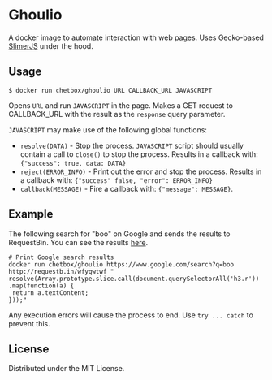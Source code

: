 # Ghoulio

A docker image to automate interaction with web pages.
Uses Gecko-based [SlimerJS](https://slimerjs.org/) under the hood.

## Usage

```shell
$ docker run chetbox/ghoulio URL CALLBACK_URL JAVASCRIPT
```

Opens `URL` and run `JAVASCRIPT` in the page. Makes a GET request to CALLBACK_URL with the result as the `response` query parameter.

`JAVASCRIPT` may make use of the following global functions:

- `resolve(DATA)` - Stop the process. `JAVASCRIPT` script should usually contain a call to `close()` to stop the process. Results in a callback with: `{"success": true, data: DATA}`
- `reject(ERROR_INFO)` - Print out the error and stop the process. Results in a callback with: `{"success" false, "error": ERROR_INFO}`
- `callback(MESSAGE)` - Fire a callback with: `{"message": MESSAGE}`.

## Example

The following search for "boo" on Google and sends the results to RequestBin. You can see the results [here](http://requestb.in/wfyqwtwf).

```shell
# Print Google search results
docker run chetbox/ghoulio https://www.google.com/search?q=boo http://requestb.in/wfyqwtwf "
resolve(Array.prototype.slice.call(document.querySelectorAll('h3.r'))
.map(function(a) {
 return a.textContent;
}));"
```

Any execution errors will cause the process to end. Use `try ... catch` to prevent this.

## License

Distributed under the MIT License.
